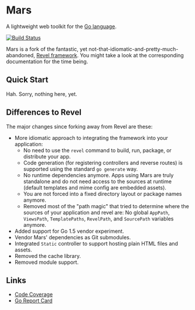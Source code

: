 # Mars

A lightweight web toolkit for the [Go language](http://www.golang.org).

[![Build Status](https://secure.travis-ci.org/roblillack/mars.svg?branch=master)](http://travis-ci.org/roblillack/mars)

Mars is a fork of the fantastic, yet not-that-idiomatic-and-pretty-much-abandoned, [Revel framework](https://github.com/revel/revel). You might take a look at the corresponding documentation for the time being.

## Quick Start

Hah. Sorry, nothing here, yet.

## Differences to Revel

The major changes since forking away from Revel are these:
- More idiomatic approach to integrating the framework into your application:
    + No need to use the `revel` command to build, run, package, or distribute your app.
    + Code generation (for registering controllers and reverse routes) is supported using the standard `go generate` way.
    + No runtime dependencies anymore. Apps using Mars are truly standalone and do not need access to the sources at runtime (default templates and mime config are embedded assets).
    + You are not forced into a fixed directory layout or package names anymore.
    + Removed most of the "path magic" that tried to determine where the sources of your application and revel are: No global `AppPath`, `ViewsPath`, `TemplatePaths`, `RevelPath`, and `SourcePath` variables anymore.
- Added support for Go 1.5 vendor experiment.
- Vendor Mars' dependencies as Git submodules.
- Integrated `Static` controller to support hosting plain HTML files and assets.
- Removed the cache library.
- Removed module support.

## Links
- [Code Coverage](http://gocover.io/github.com/roblillack/mars)
- [Go Report Card](http://goreportcard.com/report/roblillack/mars)
